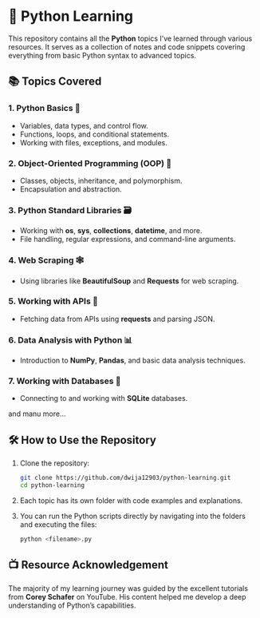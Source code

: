 # 🐍 Python Learning

This repository contains all the **Python** topics I’ve learned through various resources. It serves as a collection of notes and code snippets covering everything from basic Python syntax to advanced topics.

## 📚 Topics Covered

### 1. **Python Basics** 📖
   - Variables, data types, and control flow.
   - Functions, loops, and conditional statements.
   - Working with files, exceptions, and modules.

### 2. **Object-Oriented Programming (OOP)** 🧱
   - Classes, objects, inheritance, and polymorphism.
   - Encapsulation and abstraction.

### 3. **Python Standard Libraries** 🗃️
   - Working with **os**, **sys**, **collections**, **datetime**, and more.
   - File handling, regular expressions, and command-line arguments.

### 4. **Web Scraping** 🕸️
   - Using libraries like **BeautifulSoup** and **Requests** for web scraping.
   
### 5. **Working with APIs** 🔗
   - Fetching data from APIs using **requests** and parsing JSON.

### 6. **Data Analysis with Python** 📊
   - Introduction to **NumPy**, **Pandas**, and basic data analysis techniques.

### 7. **Working with Databases** 💽
   - Connecting to and working with **SQLite**  databases.

and manu more...
   
## 🛠️ How to Use the Repository

1. Clone the repository:
   ```bash
   git clone https://github.com/dwija12903/python-learning.git
   cd python-learning
   ```

2. Each topic has its own folder with code examples and explanations.

3. You can run the Python scripts directly by navigating into the folders and executing the files:
   ```bash
   python <filename>.py
   ```

## 📺 Resource Acknowledgement

The majority of my learning journey was guided by the excellent tutorials from **Corey Schafer** on YouTube. His content helped me develop a deep understanding of Python’s capabilities.
